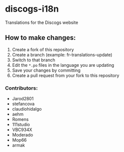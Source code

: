 discogs-i18n
============

Translations for the Discogs website

## How to make changes:

1. Create a fork of this repository
1. Create a branch (example: fr-translations-update)
1. Switch to that branch
1. Edit the `*.po` files in the language you are updating
1. Save your changes by committing
1. Create a pull request from your fork to this repository

### Contributors:

* Jarod2801
* stefancova
* claudiohidalgo
* aehm
* Romens
* 111studio
* VBC934X
* Moderado
* Mop66
* armak
